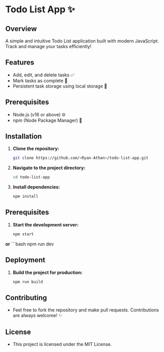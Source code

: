 # Todo List App ✨

## Overview

A simple and intuitive Todo List application built with modern JavaScript. Track and manage your tasks efficiently!

## Features

- Add, edit, and delete tasks ✅
- Mark tasks as complete 🏩
- Persistent task storage using local storage 🔐

## Prerequisites

- Node.js (v16 or above) 🌐
- npm (Node Package Manager) 🎨

## Installation

1. **Clone the repository:**
   ```bash
   git clone https://github.com/<Ryan-Athan>/todo-list-app.git
2. **Navigate to the project directory:**
    ```bash
   cd todo-list-app
    
3. **Install dependencies:**
    ```bash
   npm install

    
## Prerequisites

1. **Start the development server:**
    ```bash
   npm start

 **or**
    ```bash
   npm run dev

## Deployment

1. **Build the project for production:**
    ```bash
   npm run build

## Contributing

- Feel free to fork the repository and make pull requests. Contributions are always welcome! ✨

## License

- This project is licensed under the MIT License.

